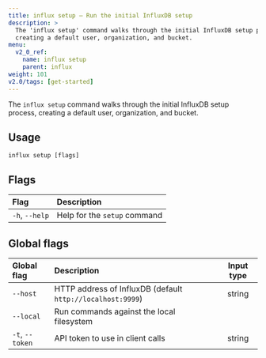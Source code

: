 ```yaml
---
title: influx setup – Run the initial InfluxDB setup
description: >
  The 'influx setup' command walks through the initial InfluxDB setup process,
  creating a default user, organization, and bucket.
menu:
  v2_0_ref:
    name: influx setup
    parent: influx
weight: 101
v2.0/tags: [get-started]
---
```


The `influx setup` command walks through the initial InfluxDB setup process,
creating a default user, organization, and bucket.

## Usage
```
influx setup [flags]
```

## Flags
| Flag           | Description                  |
|:----           |:-----------                  |
| `-h`, `--help` | Help for the `setup` command |

## Global flags
| Global flag     | Description                                                | Input type |
|:-----------     |:-----------                                                |:----------:|
| `--host`        | HTTP address of InfluxDB (default `http://localhost:9999`) | string     |
| `--local`       | Run commands against the local filesystem                  |            |
| `-t`, `--token` | API token to use in client calls                           | string     |
